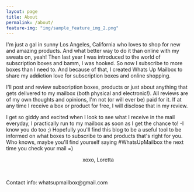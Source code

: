 ```yaml
---
layout: page
title: About
permalink: /about/
feature-img: "img/sample_feature_img_2.png"
---
```


I'm just a gal in sunny Los Angeles, California who loves to shop for new and amazing products. And what better way to do it than online with my sweats on, yeah! Then last year I was introduced to the world of subscription boxes and bamm, I was hooked. So now I subscribe to more boxes than I need to. And because of that, I created Whats Up Mailbox to share my <strike>addiction</strike> love for subscription boxes and online shopping. 

I'll post and review subscription boxes, products or just about anything that gets delivered to my mailbox (both physical and electronic!). All reviews are of my own thoughts and opinions, I'm not (or will ever be) paid for it. If at any time I receive a box or product for free, I will disclose that in my review.

I get so giddy and excited when I look to see what I receive in the mail everyday, I practically run to my mailbox as soon as I get the chance to! -I know you do too ;) Hopefully you'll find this blog to be a useful tool to be informed on what boxes to subscribe to and products that's right for you. Who knows, maybe you'll find yourself saying #WhatsUpMailbox the next time you check your mail =)

<p align="center">xoxo, Loretta</p>

<br>
<p>Contact info: whatsupmailbox@gmail.com</p>
